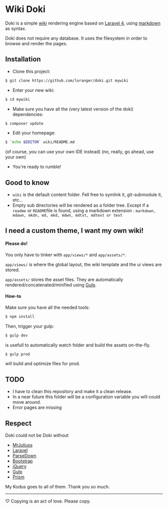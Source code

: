 # Wiki Doki

Doki is a simple [wiki](http://en.wikipedia.org/wiki/Wiki) rendering engine based on [Laravel 4](http://laravel.com/), using [markdown](http://en.wikipedia.org/wiki/Markdown) as syntax.

Doki does not require any database. It uses the filesystem in order to browse and render the pages.


## Installation

* Clone this project:

```bash
$ git clone https://github.com/loranger/doki.git mywiki
```

* Enter your new wiki:

```bash
$ cd mywiki
```

* Make sure you have all the (very latest version of the doki) dependencies:

```bash
$ composer update
```

* Edit your homepage:

```bash
$ `echo $EDITOR` wiki/README.md
```
(of course, you can use your own IDE instead)
(no, really, go ahead, use your own)

* You're ready to rumble!

## Good to know

* `wiki` is the default content folder. Fell free to symlink it, git-submodule it, etc...
* Empty sub directories will be rendered as a folder tree. Except if a `readme` or `README`file is found, using a markdown extension : `markdown, mdown, mkdn, md, mkd, mdwn, mdtxt, mdtext or text`

## I need a custom theme, I want my own wiki!

#### Please do!

You only have to tinker with `app/views/*` and `app/assets/*`.

`app/views/` is where the global layout, the wiki template and the ui views are stored.


`app/assets/` stores the asset files. They are automatically rendered/concatenated/minified using [Gulp](http://gulpjs.com/).

#### How-to

Make sure you have all the needed tools:

```bash
$ npm install
```
Then, trigger your gulp:

```bash
$ gulp dev
```
is usefull to automatically watch folder and build the assets on-the-fly.

```bash
$ gulp prod
```
will build and optimize files for prod.

## TODO

* I have to clean this repository and make it a clean release.
* In a near future this folder will be a configuration variable you will could move around.
* Error pages are missing

## Respect

Doki could not be Doki without
* [MrJuliuss](https://github.com/MrJuliuss/)
* [Laravel](http://laravel.com/)
* [ParseDown](http://parsedown.org/)
* [Bootstrap](http://getbootstrap.com/)
* [jQuery](http://jquery.com/)
* [Gulp](http://gulpjs.com/)
* [Prism](http://prismjs.com/)

My Kodus goes to all of them. Thank you so much.

---

♡ Copying is an act of love. Please copy.